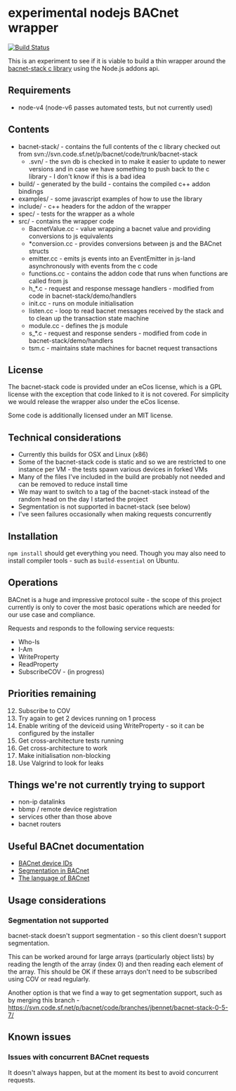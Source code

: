 # experimental nodejs BACnet wrapper

[![Build Status](https://travis-ci.org/relayr/node-bacnet.svg?branch=master)](https://travis-ci.org/relayr/node-bacnet)

This is an experiment to see if it is viable to build a thin wrapper around the
[bacnet-stack c library](http://bacnet.sourceforge.net/) using the Node.js addons api.

## Requirements

- node-v4 (node-v6 passes automated tests, but not currently used)

## Contents

- bacnet-stack/ - contains the full contents of the c library checked out from svn://svn.code.sf.net/p/bacnet/code/trunk/bacnet-stack
  - .svn/ - the svn db is checked in to make it easier to update to newer versions and in case we have something to push back to the c library - I don't know if this is a bad idea
- build/ - generated by the build - contains the compiled c++ addon bindings
- examples/ - some javascript examples of how to use the library
- include/ - c++ headers for the addon of the wrapper
- spec/ - tests for the wrapper as a whole
- src/ - contains the wrapper code
  - BacnetValue.cc - value wrapping a bacnet value and providing conversions to js equivalents
  - *conversion.cc - provides conversions between js and the BACnet structs
  - emitter.cc - emits js events into an EventEmitter in js-land asynchronously with events from the c code
  - functions.cc - contains the addon code that runs when functions are called from js
  - h_*.c - request and response message handlers - modified from code in bacnet-stack/demo/handlers
  - init.cc - runs on module initialisation
  - listen.cc - loop to read bacnet messages received by the stack and to clean up the transaction state machine 
  - module.cc - defines the js module
  - s_*.c - request and response senders - modified from code in bacnet-stack/demo/handlers
  - tsm.c - maintains state machines for bacnet request transactions

## License

The bacnet-stack code is provided under an eCos license, which is a GPL license with the exception that code linked to
it is not covered. For simplicity we would release the wrapper also under the eCos license.

Some code is additionally licensed under an MIT license.

## Technical considerations

- Currently this builds for OSX and Linux (x86)
- Some of the bacnet-stack code is static and so we are restricted to one instance per VM - the tests spawn various 
  devices in forked VMs 
- Many of the files I've included in the build are probably not needed and can be removed to reduce install time
- We may want to switch to a tag of the bacnet-stack instead of the random head on the day I started the project
- Segmentation is not supported in bacnet-stack (see below)
- I've seen failures occasionally when making requests concurrently 

## Installation

`npm install` should get everything you need. Though you may also need to install compiler tools - such as 
`build-essential` on Ubuntu.

## Operations

BACnet is a huge and impressive protocol suite - the scope of this project currently is only to cover the most basic 
operations which are needed for our use case and compliance.

Requests and responds to the following service requests:

- Who-Is
- I-Am
- WriteProperty
- ReadProperty
- SubscribeCOV - (in progress)

## Priorities remaining

12. Subscribe to COV
13. Try again to get 2 devices running on 1 process
15. Enable writing of the deviceid using WriteProperty - so it can be configured by the installer
16. Get cross-architecture tests running
17. Get cross-architecture to work
18. Make initialisation non-blocking
19. Use Valgrind to look for leaks

## Things we're not currently trying to support

- non-ip datalinks
- bbmp / remote device registration
- services other than those above
- bacnet routers

## Useful BACnet documentation

- [BACnet device IDs](http://kargs.net/BACnet/Foundations2012-BACnetDeviceID.pdf)
- [Segmentation in BACnet](http://www.chipkin.com/segementation-in-bacnet/)
- [The language of BACnet](http://www.bacnet.org/Bibliography/ES-7-96/ES-7-96.htm)


## Usage considerations

### Segmentation not supported

bacnet-stack doesn't support segmentation - so this client doesn't support segmentation. 

This can be worked around for large arrays (particularly object lists) by reading the length of the array (index 0) and 
then reading each element of the array. This should be OK if these arrays don't need to be subscribed using COV or read 
regularly.

Another option is that we find a way to get segmentation support, such as by merging this branch - 
https://svn.code.sf.net/p/bacnet/code/branches/jbennet/bacnet-stack-0-5-7/

## Known issues

### Issues with concurrent BACnet requests

It doesn't always happen, but at the moment its best to avoid concurrent requests.
